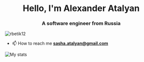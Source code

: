 <h1 align="center">Hello, I'm Alexander Atalyan</h1>
<h3 align="center">A software engineer from Russia</h3>

<p align="left"> <img src="https://komarev.com/ghpvc/?username=PotatoCoder228&label=Profile%20views&color=0e75b6&style=flat" alt="rbetik12" /> </p>

- 📫 How to reach me **sasha.atalyan@gmail.com**

![My stats](https://github-readme-stats.vercel.app/api?username=PotatoCoder228&show_icons=true&count_private=true&theme=radical)
